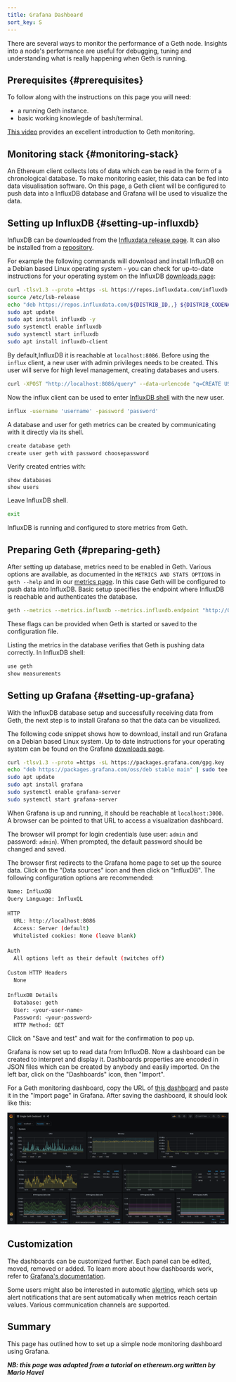 ```yaml
---
title: Grafana Dashboard
sort_key: S
---
```


There are several ways to monitor the performance of a Geth node. Insights 
into a node's performance are useful for debugging, tuning and understanding 
what is really happening when Geth is running.

## Prerequisites {#prerequisites}

To follow along with the instructions on this page you will need:

- a running Geth instance.
- basic working knowlegde of bash/terminal.

[This video](https://www.youtube.com/watch?v=cOBab8IJMYI) provides an excellent 
introduction to Geth monitoring.

## Monitoring stack {#monitoring-stack}

An Ethereum client collects lots of data which can be read in the form of a 
chronological database. To make monitoring easier, this data can be fed into 
data visualisation software. On this page, a Geth client will be configured 
to push data into a InfluxDB database and Grafana will be used to visualize 
the data.

## Setting up InfluxDB {#setting-up-influxdb}

InfluxDB can be downloaded from the [Influxdata release page](https://portal.influxdata.com/downloads/). 
It can also be installed from a [repository](https://repos.influxdata.com/). 

For example the following commands will download and install InfluxDB on a 
Debian based Linux operating system - you can check for up-to-date instructions 
for your operating system on the InfluxDB [downloads page](https://portal.influxdata.com/downloads/):

```sh
curl -tlsv1.3 --proto =https -sL https://repos.influxdata.com/influxdb.key | sudo apt-key add
source /etc/lsb-release
echo "deb https://repos.influxdata.com/${DISTRIB_ID,,} ${DISTRIB_CODENAME} stable" | sudo tee /etc/apt/sources.list.d/influxdb.list
sudo apt update
sudo apt install influxdb -y
sudo systemctl enable influxdb
sudo systemctl start influxdb
sudo apt install influxdb-client
```

By default,InfluxDB it is reachable at `localhost:8086`. Before using the 
`influx` client, a new user with admin privileges needs to be created. 
This user will serve for high level management, creating databases and users.

```sh
curl -XPOST "http://localhost:8086/query" --data-urlencode "q=CREATE USER username WITH PASSWORD 'password' WITH ALL PRIVILEGES"
```

Now the influx client can be used to enter [InfluxDB shell](https://docs.influxdata.com/influxdb/v1.8/tools/shell/) 
with the new user.

```sh
influx -username 'username' -password 'password'
```

A database and user for geth metrics can be created by communicating 
with it directly via its shell.

```sh
create database geth
create user geth with password choosepassword
```

Verify created entries with:

```
show databases
show users
```

Leave InfluxDB shell.

```sh
exit
```

InfluxDB is running and configured to store metrics from Geth.

## Preparing Geth {#preparing-geth}

After setting up database, metrics need to be enabled in Geth. 
Various options are available, as documented in the `METRICS AND STATS OPTIONS` 
in `geth --help` and in our [metrics page](). In this case Geth will be configured 
to push data into InfluxDB. Basic setup specifies the endpoint where InfluxDB is 
reachable and authenticates the database.

```sh
geth --metrics --metrics.influxdb --metrics.influxdb.endpoint "http://0.0.0.0:8086" --metrics.influxdb.username "geth" --metrics.influxdb.password "chosenpassword"
```

These flags can be provided when Geth is started or saved to the configuration 
file.

Listing the metrics in the database verifies that Geth is pushing data correctly. 
In InfluxDB shell:

```sh
use geth
show measurements
```

## Setting up Grafana {#setting-up-grafana}

With the InfluxDB database setup and successfully receiving data from Geth, 
the next step is to install Grafana so that the data can be visualized.

The following code snippet shows how to download, install and 
run Grafana on a Debian based Linux system. Up to date instructions for
your operating system can be found on the Grafana 
[downloads page](https://grafana.com/grafana/download).

```sh
curl -tlsv1.3 --proto =https -sL https://packages.grafana.com/gpg.key | sudo apt-key add -
echo "deb https://packages.grafana.com/oss/deb stable main" | sudo tee -a /etc/apt/sources.list.d/grafana.list
sudo apt update
sudo apt install grafana
sudo systemctl enable grafana-server
sudo systemctl start grafana-server
```

When Grafana is up and running, it should be reachable at `localhost:3000`. 
A browser can be pointed to that URL to access a visualization dashboard.

The browser will prompt for login credentials (use user: `admin` and password: `admin`). 
When prompted, the default password should be changed and saved.

The browser first redirects to the Grafana home page to set up the source data. 
Click on the "Data sources" icon and then click on "InfluxDB". The following
configuration options are recommended:

```sh
Name: InfluxDB
Query Language: InfluxQL

HTTP
  URL: http://localhost:8086
  Access: Server (default)
  Whitelisted cookies: None (leave blank)

Auth
  All options left as their default (switches off)

Custom HTTP Headers
  None

InfluxDB Details
  Database: geth
  User: <your-user-name>
  Password: <your-password>
  HTTP Method: GET

```

Click on "Save and test" and wait for the confirmation to pop up.

Grafana is now set up to read data from InfluxDB. Now a dashboard can be created 
to interpret and display it. Dashboards properties are encoded in JSON files
which can be created by anybody and easily imported. On the left bar, 
click on the "Dashboards" icon, then "Import".

For a Geth monitoring dashboard, copy the URL of [this dashboard](https://grafana.com/grafana/dashboards/13877/) 
and paste it in the "Import page" in Grafana. After saving the dashboard, 
it should look like this:

![Grafana 1](/static/images/grafana1.png)


## Customization

The dashboards can be customized further. Each panel can be edited, moved, 
removed or added. To learn more about how dashboards work, refer to 
[Grafana's documentation](https://grafana.com/docs/grafana/latest/dashboards/).

Some users might also be interested in automatic [alerting](https://grafana.com/docs/grafana/latest/alerting/), 
which sets up alert notifications that are sent automatically when metrics 
reach certain values. Various communication channels are supported.

## Summary

This page has outlined how to set up a simple node monitoring dashboard 
using Grafana.


***NB: this page was adapted from a tutorial on ethereum.org written by Mario Havel***
